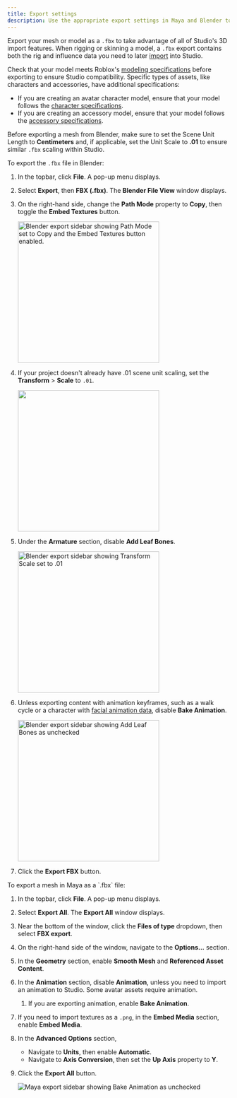 ```yaml
---
title: Export settings
description: Use the appropriate export settings in Maya and Blender to generate Studio-ready .fbx files.
---
```


Export your mesh or model as a `.fbx` to take advantage of all of Studio's 3D import features. When rigging or skinning a model, a `.fbx` export contains both the rig and influence data you need to later [import](../../parts/meshes.md#import-meshes) into Studio.

Check that your model meets Roblox's [modeling specifications](../../art/modeling/specifications.md) before exporting to ensure Studio compatibility. Specific types of assets, like characters and accessories, have additional specifications:

- If you are creating an avatar character model, ensure that your model follows the [character specifications](../../art/characters/specifications.md).
- If you are creating an accessory model, ensure that your model follows the [accessory specifications](../../art/accessories/specifications.md).

<Tabs>
  <TabItem label="Blender">

Before exporting a mesh from Blender, make sure to set the Scene Unit Length to **Centimeters** and, if applicable, set the Unit Scale to **.01** to ensure similar `.fbx` scaling within Studio.

To export the `.fbx` file in Blender:

1. In the topbar, click **File**. A pop-up menu displays.
2. Select **Export**, then **FBX (.fbx)**. The **Blender File View** window displays.
3. On the right-hand side, change the **Path Mode** property to **Copy**, then toggle the **Embed Textures** button.

   <img src="../../assets/modeling/skinned-meshes/Blender-Export-Settings-1.png" width="320" alt="Blender export sidebar showing Path Mode set to Copy and the Embed Textures button enabled."/>

4. If your project doesn't already have .01 scene unit scaling, set the **Transform** > **Scale** to `.01`.

   <img src="../../assets/modeling/skinned-meshes/Blender-Export-Settings-2.png" width="320" />

5. Under the **Armature** section, disable **Add Leaf Bones**.

   <img src="../../assets/modeling/skinned-meshes/Blender-Export-Settings-3.png" width="320" alt="Blender export sidebar showing Transform Scale set to .01"/>

6. Unless exporting content with animation keyframes, such as a walk cycle or a character with [facial animation data](../../art/characters/facial-animation/index.md), disable **Bake Animation**.

   <img src="../../assets/modeling/skinned-meshes/Blender-Export-Settings-4.png" width="320" alt="Blender export sidebar showing Add Leaf Bones as unchecked"/> <br />

7. Click the **Export FBX** button.

</TabItem>
<TabItem label="Maya">
To export a mesh in Maya as a `.fbx` file:

1. In the topbar, click **File**. A pop-up menu displays.
2. Select **Export All**. The **Export All** window displays.
3. Near the bottom of the window, click the **Files of type** dropdown, then select **FBX export**.
4. On the right-hand side of the window, navigate to the **Options...** section.
5. In the **Geometry** section, enable **Smooth Mesh** and **Referenced Asset Content**.
6. In the **Animation** section, disable **Animation**, unless you need to import an animation to Studio. Some avatar assets require animation.
   1. If you are exporting animation, enable **Bake Animation**.
7. If you need to import textures as a `.png`, in the **Embed Media** section, enable **Embed Media**.
8. In the **Advanced Options** section,
   - Navigate to **Units**, then enable **Automatic**.
   - Navigate to **Axis Conversion**, then set the **Up Axis** property to **Y**.
9. Click the **Export All** button.

   <img src="../../assets/accessories/lc-requirements-maya-settings.png" alt="Maya export sidebar showing Bake Animation as unchecked"  />

</TabItem>
</Tabs>
